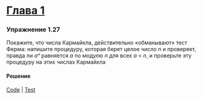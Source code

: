 # [Глава 1](../index.md#Глава-1-Построение-абстракций-с-помощью-процедур)

### Упражнение 1.27
Покажите, что числа Кармайкла, действительно «обманывают» тест Ферма: напишите процедуру, которая берет целое число _n_ и проверяет, правда ли _aⁿ_ равняется _a_ по модулю _n_ для всех _a_ < _n_, и проверьте эту процедуру на этих числах Кармайкла

#### Решение
[Code](../../src/sicp/chapter01/1_27.clj) | [Test](../../test/sicp/chapter01/1_27_test.clj)
